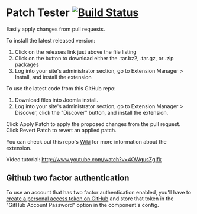 Patch Tester [![Build Status](https://travis-ci.org/joomla-extensions/patchtester.png)](https://travis-ci.org/joomla-extensions/patchtester)
=============

Easily apply changes from pull requests.

To install the latest released version:

1. Click on the releases link just above the file listing
2. Click on the button to download either the .tar.bz2, .tar.gz, or .zip packages
3. Log into your site's administrator section, go to Extension Manager > Install, and install the extension

To use the latest code from this GitHub repo:

1. Download files into Joomla install.
2. Log into your site's administrator section, go to Extension Manager > Discover, click the "Discover" button, and install the extension.

Click Apply Patch to apply the proposed changes from the pull request.
Click Revert Patch to revert an applied patch.

You can check out this repo's [Wiki](https://github.com/joomla-extensions/patchtester/wiki) for more information about the extension.

Video tutorial:
http://www.youtube.com/watch?v=4OWgusZgIfk

Github two factor authentication
-----
To use an account that has two factor authentication enabled, you'll have to [create a personal access token on GitHub](https://github.com/settings/applications) and store that token in the "GitHub Account Password" option in the component's config.

